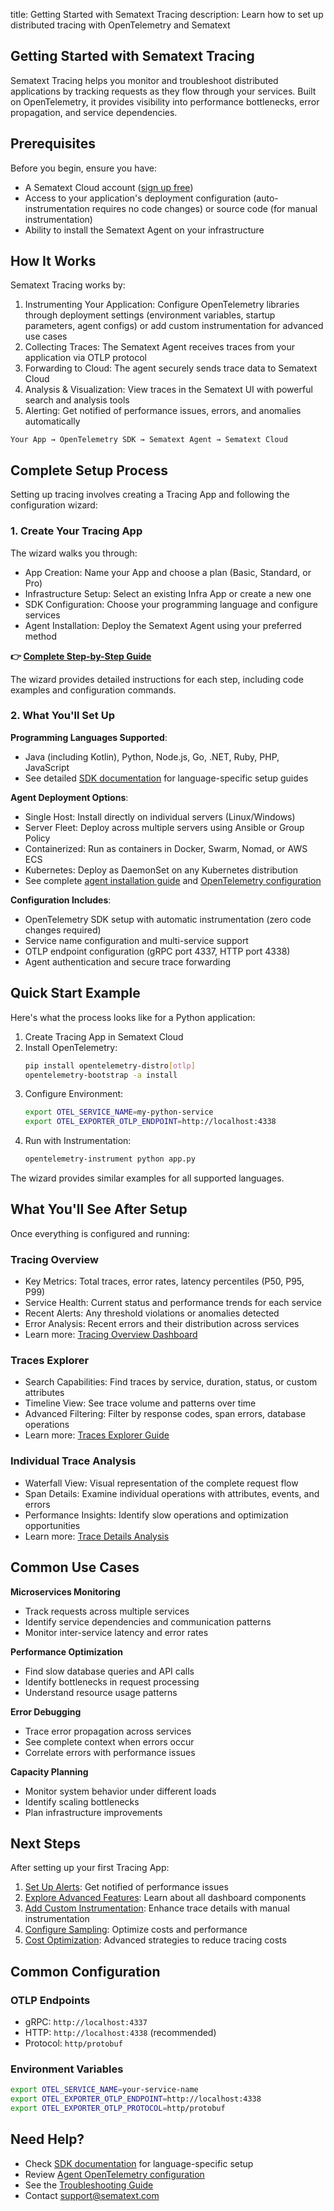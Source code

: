 title: Getting Started with Sematext Tracing
description: Learn how to set up distributed tracing with OpenTelemetry and Sematext

## Getting Started with Sematext Tracing

Sematext Tracing helps you monitor and troubleshoot distributed applications by tracking requests as they flow through your services. Built on OpenTelemetry, it provides visibility into performance bottlenecks, error propagation, and service dependencies.

## Prerequisites

Before you begin, ensure you have:

- A Sematext Cloud account ([sign up free](https://apps.sematext.com/ui/registration))
- Access to your application's deployment configuration (auto-instrumentation requires no code changes) or source code (for manual instrumentation)
- Ability to install the Sematext Agent on your infrastructure

## How It Works

Sematext Tracing works by:

1. Instrumenting Your Application: Configure OpenTelemetry libraries through deployment settings (environment variables, startup parameters, agent configs) or add custom instrumentation for advanced use cases
2. Collecting Traces: The Sematext Agent receives traces from your application via OTLP protocol
3. Forwarding to Cloud: The agent securely sends trace data to Sematext Cloud
4. Analysis & Visualization: View traces in the Sematext UI with powerful search and analysis tools
5. Alerting: Get notified of performance issues, errors, and anomalies automatically

```
Your App → OpenTelemetry SDK → Sematext Agent → Sematext Cloud
```

## Complete Setup Process

Setting up tracing involves creating a Tracing App and following the configuration wizard:

### 1. Create Your Tracing App
The wizard walks you through:

- App Creation: Name your App and choose a plan (Basic, Standard, or Pro)
- Infrastructure Setup: Select an existing Infra App or create a new one
- SDK Configuration: Choose your programming language and configure services
- Agent Installation: Deploy the Sematext Agent using your preferred method

**👉 [Complete Step-by-Step Guide](/docs/tracing/create-tracing-app/)**

The wizard provides detailed instructions for each step, including code examples and configuration commands.

### 2. What You'll Set Up

**Programming Languages Supported**:

- Java (including Kotlin), Python, Node.js, Go, .NET, Ruby, PHP, JavaScript
- See detailed [SDK documentation](/docs/tracing/sdks/) for language-specific setup guides

**Agent Deployment Options**:

- Single Host: Install directly on individual servers (Linux/Windows)
- Server Fleet: Deploy across multiple servers using Ansible or Group Policy  
- Containerized: Run as containers in Docker, Swarm, Nomad, or AWS ECS
- Kubernetes: Deploy as DaemonSet on any Kubernetes distribution
- See complete [agent installation guide](/docs/agents/sematext-agent/installation/) and [OpenTelemetry configuration](/docs/agents/sematext-agent/opentelemetry/)

**Configuration Includes**:

- OpenTelemetry SDK setup with automatic instrumentation (zero code changes required)
- Service name configuration and multi-service support
- OTLP endpoint configuration (gRPC port 4337, HTTP port 4338)
- Agent authentication and secure trace forwarding

## Quick Start Example

Here's what the process looks like for a Python application:

1. Create Tracing App in Sematext Cloud
2. Install OpenTelemetry:
   ```bash
   pip install opentelemetry-distro[otlp]
   opentelemetry-bootstrap -a install
   ```
3. Configure Environment:
   ```bash
   export OTEL_SERVICE_NAME=my-python-service
   export OTEL_EXPORTER_OTLP_ENDPOINT=http://localhost:4338
   ```
4. Run with Instrumentation:
   ```bash
   opentelemetry-instrument python app.py
   ```

The wizard provides similar examples for all supported languages.

## What You'll See After Setup

Once everything is configured and running:

### Tracing Overview
- Key Metrics: Total traces, error rates, latency percentiles (P50, P95, P99)
- Service Health: Current status and performance trends for each service
- Recent Alerts: Any threshold violations or anomalies detected
- Error Analysis: Recent errors and their distribution across services
- Learn more: [Tracing Overview Dashboard](/docs/tracing/reports/overview/)

### Traces Explorer
- Search Capabilities: Find traces by service, duration, status, or custom attributes
- Timeline View: See trace volume and patterns over time
- Advanced Filtering: Filter by response codes, span errors, database operations
- Learn more: [Traces Explorer Guide](/docs/tracing/reports/explorer/)

### Individual Trace Analysis
- Waterfall View: Visual representation of the complete request flow
- Span Details: Examine individual operations with attributes, events, and errors
- Performance Insights: Identify slow operations and optimization opportunities
- Learn more: [Trace Details Analysis](/docs/tracing/reports/trace-details/)

## Common Use Cases

**Microservices Monitoring**
- Track requests across multiple services
- Identify service dependencies and communication patterns
- Monitor inter-service latency and error rates

**Performance Optimization**
- Find slow database queries and API calls
- Identify bottlenecks in request processing
- Understand resource usage patterns

**Error Debugging**
- Trace error propagation across services
- See complete context when errors occur
- Correlate errors with performance issues

**Capacity Planning**
- Monitor system behavior under different loads
- Identify scaling bottlenecks
- Plan infrastructure improvements

## Next Steps

After setting up your first Tracing App:

1. [Set Up Alerts](/docs/tracing/alerts/creating-alerts/): Get notified of performance issues
2. [Explore Advanced Features](/docs/tracing/reports/overview/): Learn about all dashboard components
3. [Add Custom Instrumentation](/docs/tracing/sdks/): Enhance trace details with manual instrumentation
4. [Configure Sampling](/docs/tracing/sampling/): Optimize costs and performance
5. [Cost Optimization](/docs/tracing/cost-optimization/): Advanced strategies to reduce tracing costs

## Common Configuration

### OTLP Endpoints
- gRPC: `http://localhost:4337`
- HTTP: `http://localhost:4338` (recommended)
- Protocol: `http/protobuf`

### Environment Variables
```bash
export OTEL_SERVICE_NAME=your-service-name
export OTEL_EXPORTER_OTLP_ENDPOINT=http://localhost:4338
export OTEL_EXPORTER_OTLP_PROTOCOL=http/protobuf
```

## Need Help?

- Check [SDK documentation](/docs/tracing/sdks/) for language-specific setup
- Review [Agent OpenTelemetry configuration](/docs/agents/sematext-agent/opentelemetry/)
- See the [Troubleshooting Guide](/docs/tracing/troubleshooting/)
- Contact [support@sematext.com](mailto:support@sematext.com)